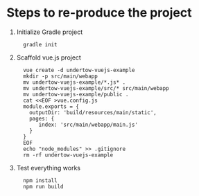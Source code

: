 # Steps to re-produce the project

1. Initialize Gradle project
   ```
     gradle init
   ```
2. Scaffold vue.js project
   ```
     vue create -d undertow-vuejs-example
     mkdir -p src/main/webapp
     mv undertow-vuejs-example/*.js* .
     mv undertow-vuejs-example/src/* src/main/webapp
     mv undertow-vuejs-example/public .
     cat <<EOF >vue.config.js
     module.exports = {
       outputDir: 'build/resources/main/static',
       pages: {
          index: 'src/main/webapp/main.js'
       }
     }
     EOF
     echo "node_modules" >> .gitignore
     rm -rf undertow-vuejs-example
   ```
3. Test everything works
   ```
     npm install
     npm run build
   ```
